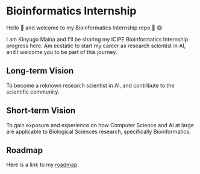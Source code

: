 # Bioinformatics Internship 

Hello 👋 and welcome to my Bioinformatics Internship repo 🚀 😄

I am Kinyugo Maina and I'll be sharing my ICIPE Bioinformatics Internship progress here. Am ecstatic to start my career as research scientist in AI, and I welcome you to be part of this journey.

## Long-term Vision
To become a reknown research scientist in AI, and contribute to the scientific community. 

## Short-term Vision
To gain exposure and experience on how Computer Science and AI at large are applicable to Biological Sciences research, specifically Bioinformatics.



## Roadmap

Here is a link to my [roadmap](https://github.com/Kinyugo/bioinformatics-internship/blob/main/roadmap.md).
